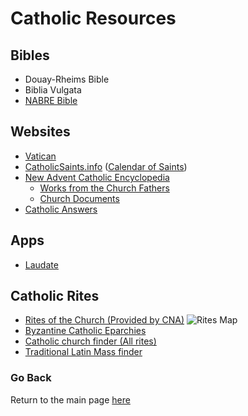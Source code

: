 # Catholic Resources

## Bibles

- Douay-Rheims Bible
- Biblia Vulgata
- [NABRE Bible](https://bible.usccb.org/bible)

## Websites

- [Vatican](https://www.vatican.va)
- [CatholicSaints.info](https://catholicsaints.info/) ([Calendar of Saints](http://catholicsaints.info/calendar-of-saints/))
- [New Advent Catholic Encyclopedia](https://www.newadvent.org/)
  - [Works from the Church Fathers](https://www.newadvent.org/fathers/)
  - [Church Documents](https://www.newadvent.org/library/index.html)
- [Catholic Answers](https://www.catholic.com)

## Apps

- [Laudate](https://play.google.com/store/apps/details?id=com.aycka.apps.MassReadings&hl=en)

## Catholic Rites

- [Rites of the Church (Provided by CNA)](https://www.catholicnewsagency.com/resource/56009/the-rites-of-the-catholic-church)
![Rites Map](https://i.redd.it/rbwp3m9vk6e11.jpg "Map of the Catholic Church")
- [Byzantine Catholic Eparchies](https://www.byzcath.org/index.php/resources/directories/list-of-eparchies-mainmenu-93)
- [Catholic church finder (All rites)](https://gcatholic.org/)
- [Traditional Latin Mass finder](https://www.latinmass.com/)

### Go Back

Return to the main page [here](../Readme.md)

